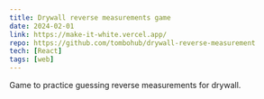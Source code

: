 ```yaml
---
title: Drywall reverse measurements game
date: 2024-02-01
link: https://make-it-white.vercel.app/
repo: https://github.com/tombohub/drywall-reverse-measurement
tech: [React]
tags: [web]
---
```


Game to practice guessing reverse measurements for drywall.
